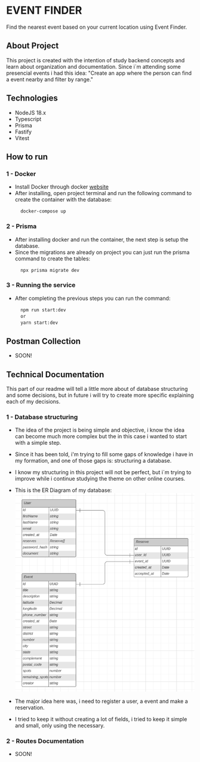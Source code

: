 # EVENT FINDER
Find the nearest event based on your current location using Event Finder.

## About Project
This project is created with the intention of study backend concepts and learn about organization and documentation.
Since i´m attending some presencial events i had this idea: "Create an app where the person can find a event nearby and filter by range."

## Technologies
- NodeJS 18.x
- Typescript
- Prisma
- Fastify
- Vitest

## How to run

### 1 - Docker

- Install Docker through docker [website](https://www.docker.com)
- After installing, open project terminal and run the following command to create the container with the database:
  ```
    docker-compose up
  ```

### 2 - Prisma

- After installing docker and run the container, the next step is setup the database.
- Since the migrations are already on project you can just run the prisma command to create the tables:
  ```
    npx prisma migrate dev
  ```

### 3 - Running the service

- After completing the previous steps you can run the command:
  ```bash
    npm run start:dev
    or
    yarn start:dev
  ```

## Postman Collection

- SOON!

## Technical Documentation

This part of our readme will tell a little more about of database structuring and some decisions, but in future i will try to create more specific explaining each of my decisions.

### 1 - Database structuring

- The idea of the project is being simple and objective, i know the idea can become much more complex but the in this case i wanted to start with a simple step.
- Since it has been told, i'm trying to fill some gaps of knowledge i have in my formation, and one of those gaps is: structuring a database.
- I know my structuring in this project will not be perfect, but i´m trying to improve while i continue studying the theme on other online courses.
- This is the ER Diagram of my database:
![Alt text](image-1.png)

- The major idea here was, i need to register a user, a event and make a reservation.
- I tried to keep it without creating a lot of fields, i tried to keep it simple and small, only using the necessary.

### 2 - Routes Documentation

- SOON!